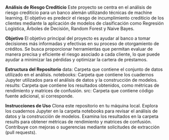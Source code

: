 **Análisis de Riesgo Crediticio**
Este proyecto se centra en el análisis de riesgo crediticio para un banco alemán utilizando técnicas de machine learning. El objetivo es predecir el riesgo de incumplimiento crediticio de los clientes mediante la aplicación de modelos de clasificación como Regresión Logística, Árboles de Decisión, Random Forest y Naive Bayes.

**Objetivo**
El objetivo principal del proyecto es ayudar al banco a tomar decisiones más informadas y efectivas en su proceso de otorgamiento de créditos. Se busca proporcionar herramientas que permitan evaluar de manera precisa y eficiente el riesgo asociado a cada cliente, lo que puede ayudar a minimizar las pérdidas y optimizar la cartera de préstamos.

**Estructura del Repositorio**
data: Carpeta que contiene el conjunto de datos utilizado en el análisis.
notebooks: Carpeta que contiene los cuadernos Jupyter utilizados para el análisis de datos y la construcción de modelos.
results: Carpeta que contiene los resultados obtenidos, como métricas de rendimiento y matrices de confusión.
src: Carpeta que contiene código fuente adicional, si corresponde.

**Instrucciones de Uso**
Clona este repositorio en tu máquina local.
Explora los cuadernos Jupyter en la carpeta notebooks para revisar el análisis de datos y la construcción de modelos.
Examina los resultados en la carpeta results para obtener métricas de rendimiento y matrices de confusión.
Contribuye con mejoras o sugerencias mediante solicitudes de extracción (pull requests).
